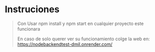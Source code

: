 # Instruciones 
<blockquote>
  Con Usar npm install y npm start en cualquier proyecto este funcionara 
  
  En caso de solo querer ver su funcionamiento colge la web en:
  https://nodebackendtest-dmil.onrender.com/
</blockquote>
